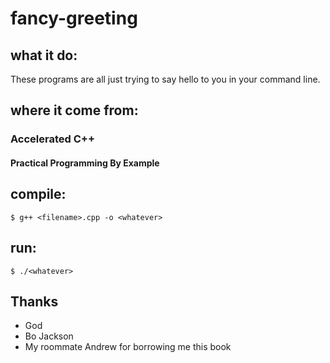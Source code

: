 # fancy-greeting

## what it do:
These programs are all just trying to say hello to you in your command line.

## where it come from:
### Accelerated C++
#### Practical Programming By Example

## compile:
`$ g++ <filename>.cpp -o <whatever>`
## run:
`$ ./<whatever>`

## Thanks
* God
* Bo Jackson
* My roommate Andrew for borrowing me this book

